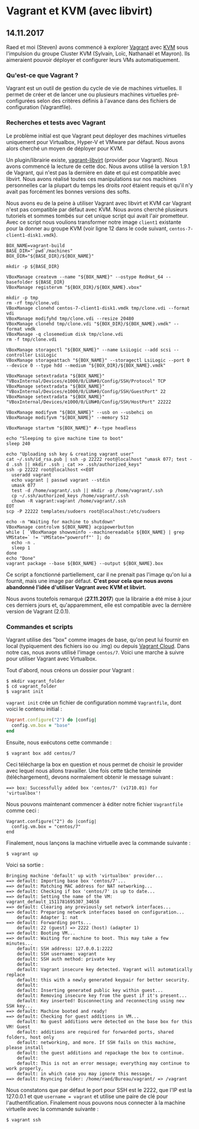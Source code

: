 # Vagrant et KVM (avec libvirt)

## 14.11.2017

Raed et moi (Steven) avons commencé à explorer [Vagrant](https://www.vagrantup.com/) avec [KVM](https://www.linux-kvm.org/page/Main_Page) sous l'impulsion du groupe Cluster KVM (Sylvain, Loïc, Nathanaël et Mayron). Ils aimeraient pouvoir déployer et configurer leurs VMs automatiquement.

### Qu'est-ce que Vagrant ?

Vagrant est un outil de gestion du cycle de vie de machines virtuelles. Il permet de créer et de lancer une ou plusieurs machines virtuelles pré-configurées selon des critères définis à l'avance dans des fichiers de configuration (Vagrantfile).

### Recherches et tests avec Vagrant

Le problème initial est que Vagrant peut déployer des machines virtuelles uniquement pour Virtualbox, Hyper-V et VMware par défaut. Nous avons alors cherché un moyen de déployer pour KVM.

Un plugin/librairie existe, [vagrant-libvirt](https://github.com/vagrant-libvirt/vagrant-libvirt) (provider pour Vagrant). Nous avons commencé la lecture de cette doc. Nous avons utilisé la version 1.9.1 de Vagrant, qui n'est pas la dernière en date et qui est compatible avec libvirt. Nous avons réalisé toutes ces manipulations sur nos machines personnelles car la plupart du temps les droits *root* étaient requis et qu'il n'y avait pas forcément les bonnes versions des softs.

Nous avons eu de la peine à utiliser Vagrant avec libvirt et KVM car Vagrant n'est pas compatible par défaut avec KVM. Nous avons cherché plusieurs tutoriels et sommes tombés sur cet unique script qui avait l'air prometteur. Avec ce script nous voulions transformer notre image `client1` existante pour la donner au groupe KVM (voir ligne 12 dans le code suivant, `centos-7-client1-disk1.vmdk`).

```shell
BOX_NAME=vagrant-build
BASE_DIR="`pwd`/machines"
BOX_DIR="${BASE_DIR}/${BOX_NAME}"

mkdir -p ${BASE_DIR}

VBoxManage createvm --name "${BOX_NAME}" --ostype RedHat_64 --basefolder ${BASE_DIR}
VBoxManage registervm "${BOX_DIR}/${BOX_NAME}.vbox"

mkdir -p tmp
rm -rf tmp/clone.vdi
VBoxManage clonehd centos-7-client1-disk1.vmdk tmp/clone.vdi --format vdi
VBoxManage modifyhd tmp/clone.vdi --resize 20480
VBoxManage clonehd tmp/clone.vdi "${BOX_DIR}/${BOX_NAME}.vmdk" --format vmdk
VBoxManage -q closemedium disk tmp/clone.vdi
rm -f tmp/clone.vdi

VBoxManage storagectl "${BOX_NAME}" --name LsiLogic --add scsi --controller LsiLogic
VBoxManage storageattach "${BOX_NAME}" --storagectl LsiLogic --port 0 --device 0 --type hdd --medium "${BOX_DIR}/${BOX_NAME}.vmdk"

VBoxManage setextradata "${BOX_NAME}" "VBoxInternal/Devices/e1000/0/LUN#0/Config/SSH/Protocol" TCP
VBoxManage setextradata "${BOX_NAME}" "VBoxInternal/Devices/e1000/0/LUN#0/Config/SSH/GuestPort" 22
VBoxManage setextradata "${BOX_NAME}" "VBoxInternal/Devices/e1000/0/LUN#0/Config/SSH/HostPort" 22222

VBoxManage modifyvm "${BOX_NAME}" --usb on --usbehci on
VBoxManage modifyvm "${BOX_NAME}" --memory 512

VBoxManage startvm "${BOX_NAME}" #--type headless

echo "Sleeping to give machine time to boot"
sleep 240

echo "Uploading ssh key & creating vagrant user"
cat ~/.ssh/id_rsa.pub | ssh -p 22222 root@localhost "umask 077; test -d .ssh || mkdir .ssh ; cat >> .ssh/authorized_keys"  
ssh -p 22222 root@localhost <<EOT
  useradd vagrant 
  echo vagrant | passwd vagrant --stdin
  umask 077 
  test -d /home/vagrant/.ssh || mkdir -p /home/vagrant/.ssh
  cp ~/.ssh/authorized_keys /home/vagrant/.ssh
  chown -R vagrant:vagrant /home/vagrant/.ssh
EOT
scp -P 22222 templates/sudoers root@localhost:/etc/sudoers

echo -n "Waiting for machine to shutdown"
VBoxManage controlvm ${BOX_NAME} acpipowerbutton
while [ `VBoxManage showvminfo --machinereadable ${BOX_NAME} | grep VMState=` != 'VMState="poweroff"' ]; do
  echo -n .
  sleep 1
done
echo "Done"
vagrant package --base ${BOX_NAME} --output ${BOX_NAME}.box
```

Ce script a fonctionné partiellement, car il ne prenait pas l'image qu'on lui a fournit, mais une image par défaut. **C'est pour cela que nous avons abandonné l'idée d'utiliser Vagrant avec KVM et libvirt.**

Nous avons toutefois remarqué (**27.11.2017**) que la librairie a été mise à jour ces derniers jours et, qu'apparemment, elle est compatible avec la dernière version de Vagrant (2.0.1).

### Commandes et scripts

Vagrant utilise des "box" comme images de base, qu'on peut lui fournir en local (typiquement des fichiers iso ou .img) ou depuis [Vagrant Cloud](https://app.vagrantup.com/boxes/search). Dans notre cas, nous avons utilisé l'image `centos/7`. Voici une marche à suivre pour utiliser Vagrant avec Virtualbox.

Tout d'abord, nous créons un dossier pour Vagrant :

```shell
$ mkdir vagrant_folder
$ cd vagrant_folder
$ vagrant init
```

`vagrant init` crée un fichier de configuration nommé `Vagrantfile`, dont voici le contenu initial :

```ruby
Vagrant.configure("2") do |config|
  config.vm.box = "base"
end
```

Ensuite, nous exécutons cette commande :

```shell
$ vagrant box add centos/7
```

Ceci télécharge la box en question et nous permet de choisir le provider avec lequel nous allons travailler. Une fois cette tâche terminée (téléchargement), devons normalement obtenir le message suivant :

```shell
==> box: Successfully added box 'centos/7' (v1710.01) for 'virtualbox'!
```

Nous pouvons maintenant commencer à éditer notre fichier `Vagrantfile` comme ceci :

```shell
Vagrant.configure("2") do |config|
  config.vm.box = "centos/7"
end
```

Finalement, nous lançons la machine virtuelle avec la commande suivante :

```shell
$ vagrant up
```

Voici sa sortie :

```shell
Bringing machine 'default' up with 'virtualbox' provider...
==> default: Importing base box 'centos/7'...
==> default: Matching MAC address for NAT networking...
==> default: Checking if box 'centos/7' is up to date...
==> default: Setting the name of the VM: vagrant_default_1511781695307_34658
==> default: Clearing any previously set network interfaces...
==> default: Preparing network interfaces based on configuration...
    default: Adapter 1: nat
==> default: Forwarding ports...
    default: 22 (guest) => 2222 (host) (adapter 1)
==> default: Booting VM...
==> default: Waiting for machine to boot. This may take a few minutes...
    default: SSH address: 127.0.0.1:2222
    default: SSH username: vagrant
    default: SSH auth method: private key
    default: 
    default: Vagrant insecure key detected. Vagrant will automatically replace
    default: this with a newly generated keypair for better security.
    default: 
    default: Inserting generated public key within guest...
    default: Removing insecure key from the guest if it's present...
    default: Key inserted! Disconnecting and reconnecting using new SSH key...
==> default: Machine booted and ready!
==> default: Checking for guest additions in VM...
    default: No guest additions were detected on the base box for this VM! Guest
    default: additions are required for forwarded ports, shared folders, host only
    default: networking, and more. If SSH fails on this machine, please install
    default: the guest additions and repackage the box to continue.
    default: 
    default: This is not an error message; everything may continue to work properly,
    default: in which case you may ignore this message.
==> default: Rsyncing folder: /home/raed/Bureau/vagrant/ => /vagrant
```

Nous constatons que par défaut le port pour SSH est le 2222, que l'IP est la 127.0.0.1 et que `username = vagrant` et utilise une paire de clé pour l'authentification. Finalement nous pouvons nous connecter à la machine virtuelle avec la commande suivante :

```shell
$ vagrant ssh
```




